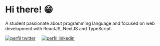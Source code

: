 # Hi there! 😁

A student passionate about programming language and focused on web development with ReactJS, NextJS and TypeScript.

<p>
  <a href="https://twitter.com/jonathaalvess1"><img src="https://img.shields.io/twitter/url?style=social&url=https%3A%2F%2Ftwitter.com%2Fjonathaalvess1" alt="perfil twitter" /></a> &nbsp;&nbsp;&nbsp;
  <a href="https://www.linkedin.com/in/jonathan-alves-5b27551a8/"><img src="https://img.shields.io/twitter/url?label=LinkedIn&logo=linkedin&style=social&url=https%3A%2F%2Fwww.linkedin.com%2Fin%2Fjonathan-alves-5b27551a8%2F" alt="perfil linkedin" /></a>
</p>
